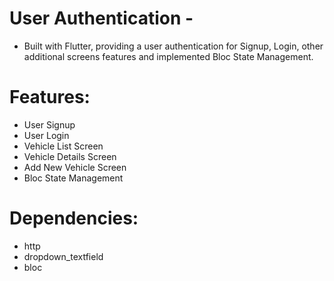 # User Authentication -

 - Built with Flutter, providing a user authentication for Signup, Login, other additional screens features and implemented Bloc State Management.

#

# Features: 
 
- User Signup
- User Login
- Vehicle List Screen 
- Vehicle Details Screen 
- Add New Vehicle Screen 
- Bloc State Management 
#
# Dependencies:

- http
- dropdown_textfield
- bloc
#